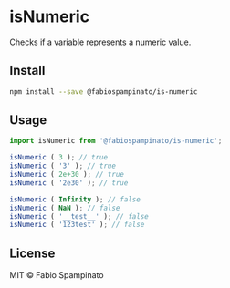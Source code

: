 # isNumeric

Checks if a variable represents a numeric value.

## Install

```sh
npm install --save @fabiospampinato/is-numeric
```

## Usage

```js
import isNumeric from '@fabiospampinato/is-numeric';

isNumeric ( 3 ); // true
isNumeric ( '3' ); // true
isNumeric ( 2e+30 ); // true
isNumeric ( '2e30' ); // true

isNumeric ( Infinity ); // false
isNumeric ( NaN ); // false
isNumeric ( '__test__' ); // false
isNumeric ( '123test' ); // false
```

## License

MIT © Fabio Spampinato
